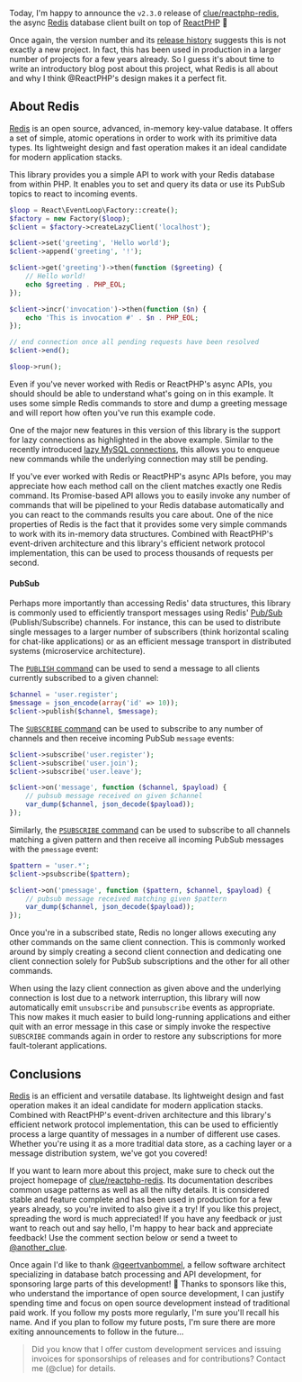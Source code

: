 Today, I'm happy to announce the `v2.3.0` release of [clue/reactphp-redis](https://github.com/clue/reactphp-redis), the async [Redis](https://redis.io/) database client built on top of [ReactPHP](https://reactphp.org/) 🎉

Once again, the version number and its [release history](https://github.com/clue/reactphp-redis/releases) suggests this is not exactly a new project. In fact, this has been used in production in a larger number of projects for a few years already. So I guess it's about time to write an introductory blog post about this project, what Redis is all about and why I think @ReactPHP's design makes it a perfect fit.

## About Redis

[Redis](https://redis.io/) is an open source, advanced, in-memory key-value database. It offers a set of simple, atomic operations in order to work with its primitive data types. Its lightweight design and fast operation makes it an ideal candidate for modern application stacks.

This library provides you a simple API to work with your Redis database from within PHP. It enables you to set and query its data or use its PubSub topics to react to incoming events.

```php
$loop = React\EventLoop\Factory::create();
$factory = new Factory($loop);
$client = $factory->createLazyClient('localhost');

$client->set('greeting', 'Hello world');
$client->append('greeting', '!');

$client->get('greeting')->then(function ($greeting) {
    // Hello world!
    echo $greeting . PHP_EOL;
});

$client->incr('invocation')->then(function ($n) {
    echo 'This is invocation #' . $n . PHP_EOL;
});

// end connection once all pending requests have been resolved
$client->end();

$loop->run();
```

Even if you've never worked with Redis or ReactPHP's async APIs, you should should be able to understand what's going on in this example. It uses some simple Redis commands to store and dump a greeting message and will report how often you've run this example code.

One of the major new features in this version of this library is the support for lazy connections as highlighted in the above example. Similar to the recently introduced [lazy MySQL connections](https://www.lueck.tv/2018/introducing-reactphp-mysql-lazy-connections), this allows you to enqueue new commands while the underlying connection may still be pending.

If you've ever worked with Redis or ReactPHP's async APIs before, you may appreciate how each method call on the client matches exactly one Redis command. Its Promise-based API allows you to easily invoke any number of commands that will be pipelined to your Redis database automatically and you can react to the commands results you care about. One of the nice properties of Redis is the fact that it provides some very simple commands to work with its in-memory data structures. Combined with ReactPHP's event-driven architecture and this library's efficient network protocol implementation, this can be used to process thousands of requests per second.

#### PubSub

Perhaps more importantly than accessing Redis' data structures, this library is commonly used to efficiently transport messages using Redis' [Pub/Sub](https://redis.io/topics/pubsub) (Publish/Subscribe) channels. For instance, this can be used to distribute single messages to a larger number of subscribers (think horizontal scaling for chat-like applications) or as an efficient message transport in distributed systems (microservice architecture).

The [`PUBLISH` command](https://redis.io/commands/publish) can be used to send a message to all clients currently subscribed to a given channel:

```php
$channel = 'user.register';
$message = json_encode(array('id' => 10));
$client->publish($channel, $message);
```

The [`SUBSCRIBE` command](https://redis.io/commands/subscribe) can be used to subscribe to any number of channels and then receive incoming PubSub `message` events:

```php
$client->subscribe('user.register');
$client->subscribe('user.join');
$client->subscribe('user.leave');

$client->on('message', function ($channel, $payload) {
    // pubsub message received on given $channel
    var_dump($channel, json_decode($payload));
});
```

Similarly, the [`PSUBSCRIBE` command](https://redis.io/commands/psubscribe) can be used to subscribe to all channels matching a given pattern and then receive all incoming PubSub messages with the `pmessage` event:

```php
$pattern = 'user.*';
$client->psubscribe($pattern);

$client->on('pmessage', function ($pattern, $channel, $payload) {
    // pubsub message received matching given $pattern
    var_dump($channel, json_decode($payload));
});
```

Once you're in a subscribed state, Redis no longer allows executing any other commands on the same client connection. This is commonly worked around by simply creating a second client connection and dedicating one client connection solely for PubSub subscriptions and the other for all other commands.

When using the lazy client connection as given above and the underlying connection is lost due to a network interruption, this library will now automatically emit `unsubscribe` and `punsubscribe` events as appropriate. This now makes it much easier to build long-running applications and either quit with an error message in this case or simply invoke the respective `SUBSCRIBE` commands again in order to restore any subscriptions for more fault-tolerant applications.

## Conclusions

[Redis](https://redis.io/) is an efficient and versatile database. Its lightweight design and fast operation makes it an ideal candidate for modern application stacks. Combined with ReactPHP's event-driven architecture and this library's efficient network protocol implementation, this can be used to efficiently process a large quantity of messages in a number of different use cases. Whether you're using it as a more traditial data store, as a caching layer or a message distribution system, we've got you covered!

If you want to learn more about this project, make sure to check out the project homepage of [clue/reactphp-redis](https://github.com/clue/reactphp-redis). Its documentation describes common usage patterns as well as all the nifty details. It is considered stable and feature complete and has been used in production for a few years already, so you're invited to also give it a try! If you like this project, spreading the word is much appreciated! If you have any feedback or just want to reach out and say hello, I'm happy to hear back and appreciate feedback! Use the comment section below or send a tweet to [@another_clue](https://twitter.com/another_clue).

Once again I'd like to thank [@geertvanbommel](https://github.com/geertvanbommel), a fellow software architect specializing in database batch processing and API development, for sponsoring large parts of this development! 🎉 Thanks to sponsors like this, who understand the importance of open source development, I can justify spending time and focus on open source development instead of traditional paid work. If you follow my posts more regularly, I'm sure you'll recall his name. And if you plan to follow my future posts, I'm sure there are more exiting announcements to follow in the future…

> Did you know that I offer custom development services and issuing invoices for sponsorships of releases and for contributions? Contact me (@clue) for details.
